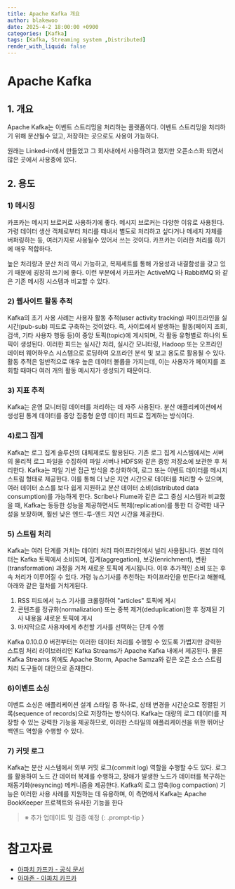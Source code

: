```yaml
---
title: Apache Kafka 개요
author: blakewoo
date: 2025-4-2 18:00:00 +0900
categories: [Kafka]
tags: [Kafka, Streaming system ,Distributed]
render_with_liquid: false
---
```


# Apache Kafka
## 1. 개요
Apache Kafka는 이벤트 스트리밍을 처리하는 플랫폼이다.
이벤트 스트리밍을 처리하기 위해 분산될수 있고, 저장하는 곳으로도 사용이 가능하다.

원래는 Linked-in에서 만들었고 그 회사내에서 사용하려고 했지만 오픈소스화 되면서
많은 곳에서 사용중에 있다.

## 2. 용도
### 1) 메시징
카프카는 메시지 브로커로 사용하기에 좋다.
메시지 브로커는 다양한 이유로 사용된다. 가령 데이터 생산 객체로부터 처리를 떼내서 별도로 처리하고 싶다거나
메세지 자체를 버퍼링하는 등, 여러가지로 사용될수 있어서 쓰는 것이다. 카프카는 이러한 처리를 하기에 매우 적합하다.

높은 처리량과 분산 처리 역시 가능하고, 복제세트를 통해 가용성과 내결함성을 갖고 있기 때문에 굉장히 쓰기에 좋다.
이런 부분에서 카프카는 ActiveMQ 나 RabbitMQ 와 같은 기존 메시징 시스템과 비교할 수 있다.

### 2) 웹사이트 활동 추적
Kafka의 초기 사용 사례는 사용자 활동 추적(user activity tracking) 파이프라인을 실시간(pub-sub) 피드로 구축하는 것이었다.
즉, 사이트에서 발생하는 활동(페이지 조회, 검색, 기타 사용자 행동 등)이 중앙 토픽(topic)에 게시되며, 각 활동 유형별로 하나의 토픽이 생성된다.
이러한 피드는 실시간 처리, 실시간 모니터링, Hadoop 또는 오프라인 데이터 웨어하우스 시스템으로 로딩하여 오프라인 분석 및 보고 용도로 활용될 수 있다.
활동 추적은 일반적으로 매우 높은 데이터 볼륨을 가지는데, 이는 사용자가 페이지를 조회할 때마다 여러 개의 활동 메시지가 생성되기 때문이다.

### 3) 지표 추적
Kafka는 운영 모니터링 데이터를 처리하는 데 자주 사용된다.
분산 애플리케이션에서 생성된 통계 데이터를 중앙 집중형 운영 데이터 피드로 집계하는 방식이다.

### 4)로그 집계
Kafka는 로그 집계 솔루션의 대체제로도 활용된다. 기존 로그 집계 시스템에서는 서버의 물리적 로그 파일을 수집하여 파일 서버나 HDFS와 같은 중앙
저장소에 보관한 후 처리한다. Kafka는 파일 기반 접근 방식을 추상화하여, 로그 또는 이벤트 데이터를 메시지 스트림 형태로 제공한다.
이를 통해 더 낮은 지연 시간으로 데이터를 처리할 수 있으며, 여러 데이터 소스를 보다 쉽게 지원하고 분산 데이터 소비(distributed data consumption)를 가능하게 한다.
Scribe나 Flume과 같은 로그 중심 시스템과 비교했을 때, Kafka는 동등한 성능을 제공하면서도 복제(replication)를 통한 더 강력한 내구성을
보장하며, 훨씬 낮은 엔드-투-엔드 지연 시간을 제공한다.

### 5) 스트림 처리
Kafka는 여러 단계를 거치는 데이터 처리 파이프라인에서 널리 사용됩니다. 원본 데이터는 Kafka 토픽에서 소비되며,
집계(aggregation), 보강(enrichment), 변환(transformation) 과정을 거쳐 새로운 토픽에 게시됩니다. 이후 추가적인 소비 또는 후속 처리가 이루어질 수 있다.
가령 뉴스기사를 추천하는 파이프라인을 만든다고 해볼때, 아래와 같은 절차를 거치게된다.

1. RSS 피드에서 뉴스 기사를 크롤링하여 "articles" 토픽에 게시
2. 콘텐츠를 정규화(normalization) 또는 중복 제거(deduplication)한 후 정제된 기사 내용을 새로운 토픽에 게시
3. 마지막으로 사용자에게 추천할 기사를 선택하는 단계 수행

Kafka 0.10.0.0 버전부터는 이러한 데이터 처리를 수행할 수 있도록 가볍지만 강력한 스트림 처리 라이브러리인 Kafka Streams가 Apache Kafka
내에서 제공된다. 물론 Kafka Streams 외에도 Apache Storm, Apache Samza와 같은 오픈 소스 스트림 처리 도구들이 대안으로 존재한다.

### 6)이벤트 소싱
이벤트 소싱은 애플리케이션 설계 스타일 중 하나로, 상태 변경을 시간순으로 정렬된 기록(sequence of records)으로 저장하는 방식이다.
Kafka는 대량의 로그 데이터를 저장할 수 있는 강력한 기능을 제공하므로, 이러한 스타일의 애플리케이션을 위한 뛰어난 백엔드 역할을 수행할 수 있다.

### 7) 커밋 로그
Kafka는 분산 시스템에서 외부 커밋 로그(commit log) 역할을 수행할 수도 있다.
로그를 활용하여 노드 간 데이터 복제를 수행하고, 장애가 발생한 노드가 데이터를 복구하는 재동기화(resyncing) 메커니즘을 제공한다.
Kafka의 로그 압축(log compaction) 기능은 이러한 사용 사례를 지원하는 데 유용하며, 이 측면에서 Kafka는 Apache BookKeeper 프로젝트와
유사한 기능을 한다

> ※ 추가 업데이트 및 검증 예정
{: .prompt-tip }


# 참고자료
- [아파치 카프카 - 공식 문서](https://kafka.apache.org/documentation/#gettingStarted)
- [아마존 - 아파치 카프카](https://aws.amazon.com/ko/what-is/apache-kafka/)
